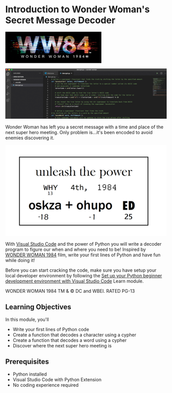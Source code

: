 # Introduction to Wonder Woman's Secret Message Decoder

![Wonder Woman 1984 Film Card](0-wonderwomanlp/2-secretmessage/media/ww84_edu_github_title_card.png)

![Secret Message Promo](0-wonderwomanlp/2-secretmessage/media/ww84_edu_01_github_decode_msg.png)

Wonder Woman has left you a secret message with a time and place of the next super hero meeting. Only problem is...it's been encoded to avoid enemies discovering it.

![Encoded Message](0-wonderwomanlp/2-secretmessage/media/secretmessage.png)

With [Visual Studio Code](https://code.visualstudio.com/learn/) and the power of Python you will write a decoder program to figure our when and where you need to be! Inspired by [WONDER WOMAN 1984](https://www.wonderwomanfilm.com/) film, write your first lines of Python and have fun while doing it!

Before you can start cracking the code, make sure you have setup your local developer environment by following the [Set up your Python beginner development environment with Visual Studio Code](https://docs.microsoft.com/en-us/learn/modules/python-install-vscode/) Learn module.

WONDER WOMAN 1984 TM & © DC and WBEI. RATED PG-13

## Learning Objectives

In this module, you'll
- Write your first lines of Python code
- Create a function that decodes a character using a cypher
- Create a function that decodes a word using a cypher
- Discover where the next super hero meeting is

## Prerequisites

- Python installed
- Visual Studio Code with Python Extension
- No coding experience required